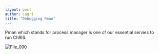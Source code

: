 ```yaml
---
layout: post
author: Cagri
title: "Debugging Pman"
---
```


Pman which stands for process manager is one of our essential servies to run ChRIS.

![File_000](https://user-images.githubusercontent.com/55101879/112177775-99d07a00-8bcf-11eb-879b-1b55daa46a29.jpeg)

